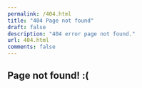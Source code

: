 ```yaml
---
permalink: /404.html
title: "404 Page not found"
draft: false
description: "404 error page not found."
url: 404.html
comments: false
---
```


## Page not found! :(
